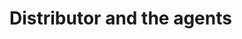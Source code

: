 <!--
 Copyright (c) 2023 Zoltan Fabian
 
 This software is released under the MIT License.
 https://opensource.org/licenses/MIT
-->

# Distributor and the agents


